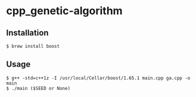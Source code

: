 # cpp_genetic-algorithm

## Installation

```
$ brew install boost
```

## Usage

```
$ g++ -std=c++1z -I /usr/local/Cellar/boost/1.65.1 main.cpp ga.cpp -o main
$ ./main ($SEED or None)
```
